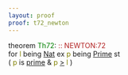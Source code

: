 ```yaml
---
layout: proof
proof: t72_newton
---
```


<div class="mizar">
<div><span class="kw">theorem </span><span class="lab"><font color="Green" title="E45">Th72</font></span>: <a NAME="T72"><span class="comment"><font color="firebrick">:: NEWTON:72</font></span><br/></a><div class="add"> for <font color="Olive" title="b1">l</font> being   <a href="http://grid01.ciirc.cvut.cz/~mptp/7.13.01_4.181.1147/html/ordinal1.html#NM5" title="ORDINAL1:NM.5">Nat</a>  ex <font color="Olive" title="b2">p</font> being   <a href="http://grid01.ciirc.cvut.cz/~mptp/7.13.01_4.181.1147/html/newton.html#NM1" title="NEWTON:NM.1">Prime</a> st <br/>( <font color="Olive" title="b2">p</font> is  <a href="http://grid01.ciirc.cvut.cz/~mptp/7.13.01_4.181.1147/html/int_2.html#V1" title="INT_2:attr.1">prime</a>  &amp; <font color="Olive" title="b2">p</font> <a href="http://grid01.ciirc.cvut.cz/~mptp/7.13.01_4.181.1147/html/xxreal_0.html#NR4" title="XXREAL_0:NR.4">&gt;</a> <font color="Olive" title="b1">l</font> )</div></div>
</div>

